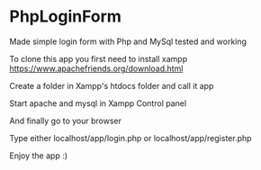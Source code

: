 # PhpLoginForm
Made simple login form with Php and MySql tested and working 

To clone this app you first need to install xampp 
https://www.apachefriends.org/download.html

Create a folder in Xampp's htdocs folder and call it app

Start apache and mysql in Xampp Control panel

And finally go to your browser

Type either localhost/app/login.php or localhost/app/register.php

Enjoy the app :)
